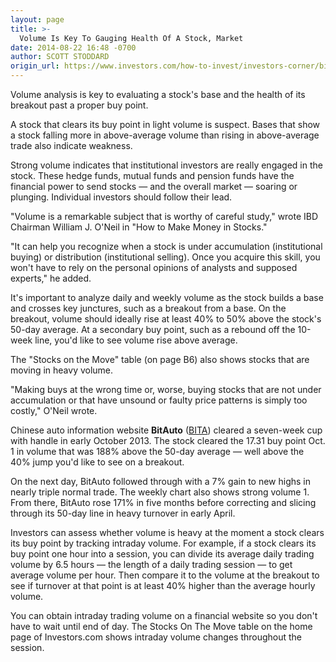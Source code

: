 ```yaml
---
layout: page
title: >-
  Volume Is Key To Gauging Health Of A Stock, Market
date: 2014-08-22 16:48 -0700
author: SCOTT STODDARD
origin_url: https://www.investors.com/how-to-invest/investors-corner/big-volume-foreshadowed-bitautos-big-run/
---
```


Volume analysis is key to evaluating a stock's base and the health of its breakout past a proper buy point.

A stock that clears its buy point in light volume is suspect. Bases that show a stock falling more in above-average volume than rising in above-average trade also indicate weakness.

Strong volume indicates that institutional investors are really engaged in the stock. These hedge funds, mutual funds and pension funds have the financial power to send stocks — and the overall market — soaring or plunging. Individual investors should follow their lead.

"Volume is a remarkable subject that is worthy of careful study," wrote IBD Chairman William J. O'Neil in "How to Make Money in Stocks."

"It can help you recognize when a stock is under accumulation (institutional buying) or distribution (institutional selling). Once you acquire this skill, you won't have to rely on the personal opinions of analysts and supposed experts," he added.

It's important to analyze daily and weekly volume as the stock builds a base and crosses key junctures, such as a breakout from a base. On the breakout, volume should ideally rise at least 40% to 50% above the stock's 50-day average. At a secondary buy point, such as a rebound off the 10-week line, you'd like to see volume rise above average.

The "Stocks on the Move" table (on page B6) also shows stocks that are moving in heavy volume.

"Making buys at the wrong time or, worse, buying stocks that are not under accumulation or that have unsound or faulty price patterns is simply too costly," O'Neil wrote.

Chinese auto information website **BitAuto** ([BITA](https://research.investors.com/quote.aspx?symbol=BITA)) cleared a seven-week cup with handle in early October 2013. The stock cleared the 17.31 buy point Oct. 1 in volume that was 188% above the 50-day average — well above the 40% jump you'd like to see on a breakout.

On the next day, BitAuto followed through with a 7% gain to new highs in nearly triple normal trade. The weekly chart also shows strong volume 1. From there, BitAuto rose 171% in five months before correcting and slicing through its 50-day line in heavy turnover in early April.

Investors can assess whether volume is heavy at the moment a stock clears its buy point by tracking intraday volume. For example, if a stock clears its buy point one hour into a session, you can divide its average daily trading volume by 6.5 hours — the length of a daily trading session — to get average volume per hour. Then compare it to the volume at the breakout to see if turnover at that point is at least 40% higher than the average hourly volume.

You can obtain intraday trading volume on a financial website so you don't have to wait until end of day. The Stocks On The Move table on the home page of Investors.com shows intraday volume changes throughout the session.
